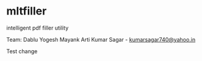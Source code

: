 # mltfiller
intelligent pdf filler utility

Team:
Dablu
Yogesh
Mayank
Arti
Kumar Sagar - kumarsagar740@yahoo.in

Test change